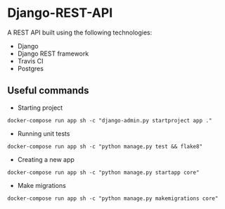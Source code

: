 # Django-REST-API
A REST API built using the following technologies:
- Django
- Django REST framework
- Travis CI
- Postgres

## Useful commands
-  Starting project
```
docker-compose run app sh -c "django-admin.py startproject app ."
```
-  Running unit tests
```
docker-compose run app sh -c "python manage.py test && flake8"
```
- Creating a new app 
```
docker-compose run app sh -c "python manage.py startapp core"
```
- Make migrations
```
docker-compose run app sh -c "python manage.py makemigrations core"
```